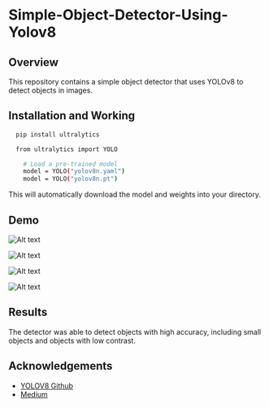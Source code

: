 
# Simple-Object-Detector-Using-Yolov8


## Overview

This repository contains a simple object detector that uses YOLOv8 to detect objects in images. 
## Installation and Working

```bash
  pip install ultralytics
```
```bash
  from ultralytics import YOLO

    # Load a pre-trained model
    model = YOLO("yolov8n.yaml")  
    model = YOLO("yolov8n.pt") 
```
This will automatically download the model and weights into your directory.
## Demo

![Alt text](https://github.com/shubhvashishth/Simple-Object-Detector-Using-Yolov8/blob/fc34d8473bb9bfd1d69c3f430e561f5f6d88d9fd/dog.jpeg?raw=true "Title")

![Alt text](https://github.com/shubhvashishth/Simple-Object-Detector-Using-Yolov8/blob/main/runs/detect/predict/dog.jpeg?raw=true "Title")


![Alt text](https://github.com/shubhvashishth/Simple-Object-Detector-Using-Yolov8/blob/main/bus.jpg?raw=true "Title")

![Alt text](https://github.com/shubhvashishth/Simple-Object-Detector-Using-Yolov8/blob/main/runs/detect/predict/bus.jpg?raw=true "Title")
## Results

The detector was able to detect objects with high accuracy, including small objects and objects with low contrast.

## Acknowledgements

 - [YOLOV8 Github](https://github.com/ultralytics/ultralytics/issues/1125)
 - [Medium](https://towardsdatascience.com/enhanced-object-detection-how-to-effectively-implement-yolov8-afd1bf6132ae)


